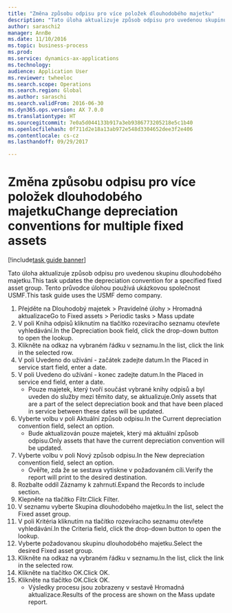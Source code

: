 ```yaml
--- 
title: "Změna způsobu odpisu pro více položek dlouhodobého majetku"
description: "Tato úloha aktualizuje způsob odpisu pro uvedenou skupinu dlouhodobého majetku."
author: saraschi2
manager: AnnBe
ms.date: 11/10/2016
ms.topic: business-process
ms.prod: 
ms.service: dynamics-ax-applications
ms.technology: 
audience: Application User
ms.reviewer: twheeloc
ms.search.scope: Operations
ms.search.region: Global
ms.author: saraschi
ms.search.validFrom: 2016-06-30
ms.dyn365.ops.version: AX 7.0.0
ms.translationtype: HT
ms.sourcegitcommit: 7e0a5d044133b917a3eb9386773205218e5c1b40
ms.openlocfilehash: 0f711d2e18a13ab972e548d3304652dee3f2e406
ms.contentlocale: cs-cz
ms.lasthandoff: 09/29/2017

---
```

# <a name="change-depreciation-conventions-for-multiple-fixed-assets"></a><span data-ttu-id="c0e8e-103">Změna způsobu odpisu pro více položek dlouhodobého majetku</span><span class="sxs-lookup"><span data-stu-id="c0e8e-103">Change depreciation conventions for multiple fixed assets</span></span>

[!include[task guide banner](../../includes/task-guide-banner.md)]

<span data-ttu-id="c0e8e-104">Tato úloha aktualizuje způsob odpisu pro uvedenou skupinu dlouhodobého majetku.</span><span class="sxs-lookup"><span data-stu-id="c0e8e-104">This task updates the depreciation convention for a specified fixed asset group.</span></span> <span data-ttu-id="c0e8e-105">Tento průvodce úlohou používá ukázkovou společnost USMF.</span><span class="sxs-lookup"><span data-stu-id="c0e8e-105">This task guide uses the USMF demo company.</span></span>

1. <span data-ttu-id="c0e8e-106">Přejděte na Dlouhodobý majetek > Pravidelné úlohy > Hromadná aktualizace</span><span class="sxs-lookup"><span data-stu-id="c0e8e-106">Go to Fixed assets > Periodic tasks > Mass update</span></span>
2. <span data-ttu-id="c0e8e-107">V poli Kniha odpisů kliknutím na tlačítko rozevíracího seznamu otevřete vyhledávání.</span><span class="sxs-lookup"><span data-stu-id="c0e8e-107">In the Depreciation book field, click the drop-down button to open the lookup.</span></span>
3. <span data-ttu-id="c0e8e-108">Klikněte na odkaz na vybraném řádku v seznamu.</span><span class="sxs-lookup"><span data-stu-id="c0e8e-108">In the list, click the link in the selected row.</span></span>
4. <span data-ttu-id="c0e8e-109">V poli Uvedeno do užívání - začátek zadejte datum.</span><span class="sxs-lookup"><span data-stu-id="c0e8e-109">In the Placed in service start field, enter a date.</span></span>
5. <span data-ttu-id="c0e8e-110">V poli Uvedeno do užívání - konec zadejte datum.</span><span class="sxs-lookup"><span data-stu-id="c0e8e-110">In the Placed in service end field, enter a date.</span></span>
    * <span data-ttu-id="c0e8e-111">Pouze majetek, který tvoří součást vybrané knihy odpisů a byl uveden do služby mezi těmito daty, se aktualizuje.</span><span class="sxs-lookup"><span data-stu-id="c0e8e-111">Only assets that are a part of the select depreciation book and that have been placed in service between these dates will be updated.</span></span>  
6. <span data-ttu-id="c0e8e-112">Vyberte volbu v poli Aktuální způsob odpisu.</span><span class="sxs-lookup"><span data-stu-id="c0e8e-112">In the Current depreciation convention field, select an option.</span></span>
    * <span data-ttu-id="c0e8e-113">Bude aktualizován pouze majetek, který má aktuální způsob odpisu.</span><span class="sxs-lookup"><span data-stu-id="c0e8e-113">Only assets that have the current depreciation convention will be updated.</span></span>  
7. <span data-ttu-id="c0e8e-114">Vyberte volbu v poli Nový způsob odpisu.</span><span class="sxs-lookup"><span data-stu-id="c0e8e-114">In the New depreciation convention field, select an option.</span></span>
    * <span data-ttu-id="c0e8e-115">Ověřte, zda že se sestava vytiskne v požadovaném cíli.</span><span class="sxs-lookup"><span data-stu-id="c0e8e-115">Verify the report will print to the desired destination.</span></span>  
8. <span data-ttu-id="c0e8e-116">Rozbalte oddíl Záznamy k zahrnutí.</span><span class="sxs-lookup"><span data-stu-id="c0e8e-116">Expand the Records to include section.</span></span>
9. <span data-ttu-id="c0e8e-117">Klepněte na tlačítko Filtr.</span><span class="sxs-lookup"><span data-stu-id="c0e8e-117">Click Filter.</span></span>
10. <span data-ttu-id="c0e8e-118">V seznamu vyberte Skupina dlouhodobého majetku.</span><span class="sxs-lookup"><span data-stu-id="c0e8e-118">In the list, select the Fixed asset group.</span></span>
11. <span data-ttu-id="c0e8e-119">V poli Kritéria kliknutím na tlačítko rozevíracího seznamu otevřete vyhledávání.</span><span class="sxs-lookup"><span data-stu-id="c0e8e-119">In the Criteria field, click the drop-down button to open the lookup.</span></span>
12. <span data-ttu-id="c0e8e-120">Vyberte požadovanou skupinu dlouhodobého majetku.</span><span class="sxs-lookup"><span data-stu-id="c0e8e-120">Select the desired Fixed asset group.</span></span>
13. <span data-ttu-id="c0e8e-121">Klikněte na odkaz na vybraném řádku v seznamu.</span><span class="sxs-lookup"><span data-stu-id="c0e8e-121">In the list, click the link in the selected row.</span></span>
14. <span data-ttu-id="c0e8e-122">Klikněte na tlačítko OK.</span><span class="sxs-lookup"><span data-stu-id="c0e8e-122">Click OK.</span></span>
15. <span data-ttu-id="c0e8e-123">Klikněte na tlačítko OK.</span><span class="sxs-lookup"><span data-stu-id="c0e8e-123">Click OK.</span></span>
    *  <span data-ttu-id="c0e8e-124">Výsledky procesu jsou zobrazeny v sestavě Hromadná aktualizace.</span><span class="sxs-lookup"><span data-stu-id="c0e8e-124">Results of the process are shown on the Mass update report.</span></span>     


